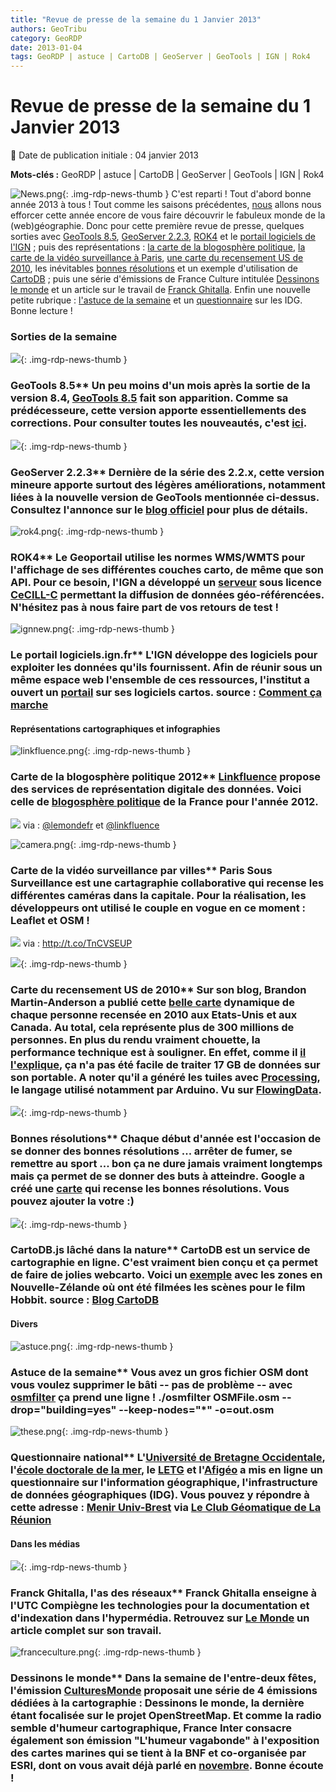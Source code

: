 ```yaml
---
title: "Revue de presse de la semaine du 1 Janvier 2013"
authors: GeoTribu
category: GeoRDP
date: 2013-01-04
tags: GeoRDP | astuce | CartoDB | GeoServer | GeoTools | IGN | Rok4
---
```


# Revue de presse de la semaine du 1 Janvier 2013


:calendar: Date de publication initiale : 04 janvier 2013

**Mots-clés :** GeoRDP | astuce | CartoDB | GeoServer | GeoTools | IGN | Rok4


![News.png](https://cdn.geotribu.fr/images/internal/icons-rdp-news/news.png){: .img-rdp-news-thumb }
 C'est reparti ! Tout d'abord bonne année 2013 à tous ! Tout comme les saisons précédentes, [nous](http://geotribu.net/node/563) allons nous efforcer cette année encore de vous faire découvrir le fabuleux monde de la (web)géographie. Donc pour cette première revue de presse, quelques sorties avec [GeoTools 8.5](#news12), [GeoServer 2.2.3](#news13), [ROK4](#news15) et le [portail logiciels de l'IGN](#news16) ; puis des représentations : [la carte de la blogosphère politique](#news21), [la carte de la vidéo surveillance à Paris](#news22), [une carte du recensement US de 2010](#news23), les inévitables [bonnes résolutions](#news24) et un exemple d'utilisation de [CartoDB](#news14) ; puis une série d'émissions de France Culture intitulée [Dessinons le monde](#news41) et un article sur le travail de [Franck Ghitalla](#news42). Enfin une nouvelle petite rubrique : [l'astuce de la semaine](#news31) et un [questionnaire](#news32) sur les IDG. Bonne lecture !



### Sorties de la semaine

 ![](/sites/default/files/Tuto/img/Blog/geotools.png){: .img-rdp-news-thumb }

### GeoTools 8.5** Un peu moins d'un mois après la sortie de la version 8.4, [GeoTools 8.5](http://geotoolsnews.blogspot.com/2012/12/geotools-85-released.html) fait son apparition. Comme sa prédécesseure, cette version apporte essentiellements des corrections. Pour consulter toutes les nouveautés, c'est [ici](http://jira.codehaus.org/secure/ReleaseNote.jspa?projectId=10270&version=18994).



 ![](/sites/default/files/Tuto/img/Blog/geoserver.png){: .img-rdp-news-thumb }

### GeoServer 2.2.3** Dernière de la série des 2.2.x, cette version mineure apporte surtout des légères améliorations, notamment liées à la nouvelle version de GeoTools mentionnée ci-dessus. Consultez l'annonce sur le [blog officiel](http://blog.geoserver.org/2012/12/24/geoserver-2-2-3-released/) pour plus de détails.



 ![rok4.png](/sites/default/files/Tuto/img/Blog/rok4.png){: .img-rdp-news-thumb }

### ROK4** Le Geoportail utilise les normes WMS/WMTS pour l'affichage de ses différentes couches carto, de même que son API. Pour ce besoin, l'IGN a développé un [serveur](http://www.rok4.org/) sous licence [CeCILL-C](http://www.cecill.info/licences/Licence_CeCILL-C_V1-fr.html) permettant la diffusion de données géo-référencées. N'hésitez pas à nous faire part de vos retours de test !



 ![ignnew.png](/sites/default/files/Tuto/img/Blog/ignnew.png){: .img-rdp-news-thumb }

### Le portail logiciels.ign.fr** L'IGN développe des logiciels pour exploiter les données qu'ils fournissent. Afin de réunir sous un même espace web l'ensemble de ces ressources, l'institut a ouvert un [portail](http://logiciels.ign.fr/) sur ses logiciels cartos. source : [Comment ça marche](http://www.commentcamarche.net/news/5861696-l-ign-lance-un-portail-de-logiciels-dedie-au-developpement-de-services-cartographiques)



#### Représentations cartographiques et infographies

 ![linkfluence.png](/sites/default/files/Tuto/img/Blog/linkfluence.png){: .img-rdp-news-thumb }

### Carte de la blogosphère politique 2012** [Linkfluence](http://fr.linkfluence.net/) propose des services de représentation digitale des données. Voici celle de [blogosphère politique](http://t.co/evVigNy9) de la France pour l'année 2012.

 [![](/sites/default/files/Tuto/img/Blog/linkfluencecarte.png)](http://t.co/TnCVSEUP) via : [@lemondefr](https://twitter.com/lemondefr) et [@linkfluence](https://twitter.com/linkfluence)



 ![camera.png](/sites/default/files/Tuto/img/Blog/camera.png){: .img-rdp-news-thumb }

### Carte de la vidéo surveillance par villes** Paris Sous Surveillance est une cartagraphie collaborative qui recense les différentes caméras dans la capitale. Pour la réalisation, les développeurs ont utilisé le couple en vogue en ce moment : Leaflet et OSM !

 [![](http://s1.lemde.fr/image/2012/12/21/534x267/1809678_3_129b_capture-d-ecran-du-site-paris-sous-surveillance_45eee5ecf3db16317dc3f9d7c4c92c30.jpg)](http://t.co/TnCVSEUP) via : <http://t.co/TnCVSEUP>



 ![](https://cdn.geotribu.fr/images/internal/icons-rdp-news/world.png){: .img-rdp-news-thumb }

### Carte du recensement US de 2010** Sur son blog, Brandon Martin-Anderson a publié cette [belle carte](http://bmander.com/dotmap/index.html) dynamique de chaque personne recensée en 2010 aux Etats-Unis et aux Canada. Au total, cela représente plus de 300 millions de personnes. En plus du rendu vraiment chouette, la performance technique est à souligner. En effet, comme il [il l'explique](http://bmander.com/dotmap/methods.html), ça n'a pas été facile de traiter 17 GB de données sur son portable. A noter qu'il a généré les tuiles avec [Processing](http://www.processing.org/), le langage utilisé notamment par Arduino. Vu sur [FlowingData](http://flowingdata.com/2012/12/31/map-of-every-person-counted-in-2010-us-census/).



 ![](http://www.geotribu.net/sites/default/files/Tuto/img/revue_presse/gmaps.png){: .img-rdp-news-thumb }

### Bonnes résolutions** Chaque début d'année est l'occasion de se donner des bonnes résolutions ... arrêter de fumer, se remettre au sport ... bon ça ne dure jamais vraiment longtemps mais ça permet de se donner des buts à atteindre. Google a créé une [carte](http://www.google.fr/intl/fr/zeitgeist/2012/resolutions/index.html) qui recense les bonnes résolutions. Vous pouvez ajouter la votre :)



 ![](/sites/default/files/Tuto/img/Blog/cartodb.png){: .img-rdp-news-thumb }

### CartoDB.js lâché dans la nature** CartoDB est un service de cartographie en ligne. C'est vraiment bien conçu et ça permet de faire de jolies webcarto. Voici un [exemple](http://cartodb.github.com/cartodb.js/examples/TheHobbitLocations) avec les zones en Nouvelle-Zélande où ont été filmées les scènes pour le film Hobbit. source : [Blog CartoDB](http://blog.cartodb.com/post/38979096292/cartodb-js-released-into-the-wild)



#### Divers

 ![astuce.png](/sites/default/files/Tuto/img/Blog/astuce.png){: .img-rdp-news-thumb }

### Astuce de la semaine** Vous avez un gros fichier OSM dont vous voulez supprimer le bâti -- pas de problème -- avec [osmfilter](http://wiki.openstreetmap.org/wiki/Osmfilter) ça prend une ligne ! ./osmfilter OSMFile.osm --drop="building=yes" --keep-nodes="*" -o=out.osm



 ![these.png](/sites/default/files/Tuto/img/Blog/these_diplome.png){: .img-rdp-news-thumb }

### Questionnaire national** L'[Université de Bretagne Occidentale](http://www.univ-brest.fr/), l'[école doctorale de la mer](http://www.univ-brest.fr/menu/recherche-innovation/Organisation_de_la_recherche/Axe_Mer//L_ecole_Doctorale_des_Sciences_de_la_Mer.cid13363), le [LETG](http://letg.univ-nantes.fr/fr/laboratoire/1/presentation) et l'[Afigéo](http://www.afigeo.asso.fr/) a mis en ligne un questionnaire sur l'information géographique, l'infrastructure de données géographiques (IDG). Vous pouvez y répondre à cette adresse : [Menir Univ-Brest](http://menir.univ-brest.fr/limesurvey/index.php?sid=62967&lang=fr) via [Le Club Géomatique de La Réunion](http://clubgeomatique.agorah.com/clubgeomatique/index.php/component/content/article/65-cat-geomactus/437-questionnaire-national-l-information-geographique-infrastructure-de-donnees-geographiques-idg.html)



#### Dans les médias

 ![](http://www.geotribu.net/sites/default/files/Tuto/img/Blog/lemonde.png){: .img-rdp-news-thumb }

### Franck Ghitalla, l'as des réseaux** Franck Ghitalla enseigne à l'UTC Compiègne les technologies pour la documentation et d'indexation dans l'hypermédia. Retrouvez sur [Le Monde](https://www.lemonde.fr/sciences/article/2012/12/27/franck-ghitalla-l-as-des-reseaux_1810967_1650684.html) un article complet sur son travail.



 ![franceculture.png](/sites/default/files/Tuto/img/Blog/franceculture.png){: .img-rdp-news-thumb }

### Dessinons le monde** Dans la semaine de l'entre-deux fêtes, l'émission [CulturesMonde](http://www.franceculture.fr/emission-culturesmonde) proposait une série de 4 émissions dédiées à la cartographie : Dessinons le monde, la dernière étant focalisée sur le projet OpenStreetMap. Et comme la radio semble d'humeur cartographique, France Inter consacre également son émission "L'humeur vagabonde" à l'exposition des cartes marines qui se tient à la BNF et co-organisée par ESRI, dont on vous avait déjà parlé en [novembre](http://geotribu.net/node/557). Bonne écoute !
